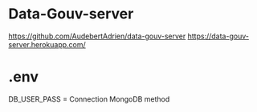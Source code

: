 # Data-Gouv-server

https://github.com/AudebertAdrien/data-gouv-server
https://data-gouv-server.herokuapp.com/

# .env

DB_USER_PASS = Connection MongoDB method
